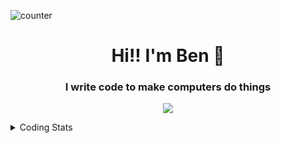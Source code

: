 ![counter](https://enwk7okkacbnf3i.m.pipedream.net)


<h1 align="center">Hi!! I'm Ben 👋</h1>

<h3 align="center">I write code to make computers do things</h3>
<p align="center">
  <img src="https://skills.thijs.gg/icons?i=ts,js,go,rust,nodejs,postgres,mongo,redis,cf,docker,vim&coding=cute" />
</p>

<details>
  <summary>Coding Stats</summary>

  ![langs](https://wakatime.com/share/@redpanda/4650c33e-d833-4e5d-92a8-35284444b6e7.svg)
</details>
